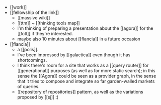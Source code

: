 - [[work]]
- [[fellowship of the link]]
  - [[massive wiki]]
  - [[ttm]] ~ [[thinking tools map]]
  - I'm thinking of preparing a presentation about the [[agora]] for the [[fotl]] if they're interested.
  - maybe also 10 minutes about [[flancia]] in a future occasion 
- [[flancia]]
  - a [[polis]].
  - I've been impressed by [[galactica]] even though it has shortcomings.
  - I think there's room for a site that works as a [[query router]] for [[generational]] purposes (as well as for more static search); in this sense the [[Agora]] could be seen as a provider graph, in the sense that it tries to compose and integrate so far garden-walled markets of queries.
  - [[repository of repositories]] pattern, as well as the variations proposed by [[sj]] :)
